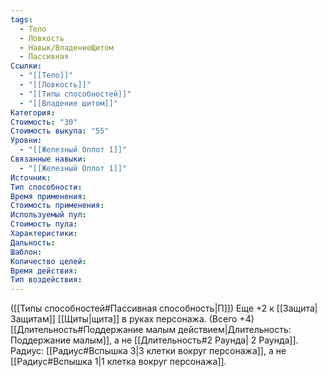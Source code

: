```yaml
---
tags:
  - Тело
  - Ловкость
  - Навык/ВладениеЩитом
  - Пассивная
Ссылки:
  - "[[Тело]]"
  - "[[Ловкость]]"
  - "[[Типы способностей]]"
  - "[[Владение щитом]]"
Категория: 
Стоимость: "30"
Стоимость выкупа: "55"
Уровни:
  - "[[Железный Оплот 1]]"
Связанные навыки:
  - "[[Железный Оплот 1]]"
Источник:
Тип способности:
Время применения:
Стоимость применения:
Используемый пул:
Стоимость пула:
Характеристики:
Дальность:
Шаблон:
Количество целей:
Время действия:
Тип воздействия:
---
```

([[Типы способностей#Пассивная способность|П]]) Еще +2 к [[Защита|Защитам]]  [[Щиты|щита]] в руках персонажа. (Всего +4)
[[Длительность#Поддержание малым действием|Длительность: Поддержание малым]], а не [[Длительность#2 Раунда| 2 Раунда]].
Радиус: [[Радиус#Вспышка 3|3 клетки вокруг персонажа]], а не [[Радиус#Вспышка 1|1 клетка вокруг персонажа]].
